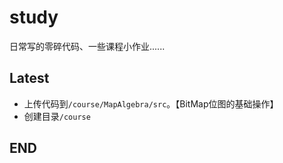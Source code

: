# study
日常写的零碎代码、一些课程小作业......



## Latest

+ 上传代码到`/course/MapAlgebra/src`。【BitMap位图的基础操作】
+ 创建目录`/course`



## END